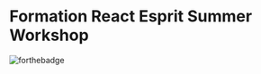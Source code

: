 # Formation React Esprit Summer Workshop

![forthebadge](http://forthebadge.com/images/badges/built-with-love.svg)